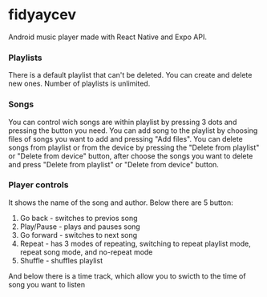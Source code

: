 # fidyaycev

Android music player made with React Native and Expo API.

### Playlists
There is a default playlist that can't be deleted. You can create and delete new ones. Number of playlists is unlimited.
### Songs
You can control wich songs are within playlist by pressing 3 dots and pressing the button you need. You can add song to the playlist by choosing files of songs you want to add and pressing "Add files".
You can delete songs from playlist or from the device by pressing the "Delete from playlist" or "Delete from device" button, after choose the songs you want to delete and press "Delete from playlist" or "Delete from device" button.
### Player controls
It shows the name of the song and author. Below there are 5 button:

1.  Go back - switches to previos song
2. Play/Pause - plays and pauses song
3. Go forward - switches to next song
4. Repeat - has 3 modes of repeating, switching to repeat playlist mode, repeat song mode, and no-repeat mode
5. Shuffle - shuffles playlist

And below there is a time track, which allow you to swicth to the time of song you want to listen
